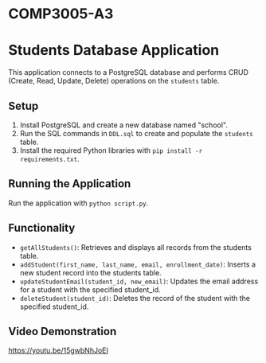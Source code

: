 # COMP3005-A3

# Students Database Application

This application connects to a PostgreSQL database and performs CRUD (Create, Read, Update, Delete) operations on the `students` table.

## Setup

1. Install PostgreSQL and create a new database named "school".
2. Run the SQL commands in `DDL.sql` to create and populate the `students` table.
3. Install the required Python libraries with `pip install -r requirements.txt`.

## Running the Application

Run the application with `python script.py`.

## Functionality

- `getAllStudents()`: Retrieves and displays all records from the students table.
- `addStudent(first_name, last_name, email, enrollment_date)`: Inserts a new student record into the students table.
- `updateStudentEmail(student_id, new_email)`: Updates the email address for a student with the specified student_id.
- `deleteStudent(student_id)`: Deletes the record of the student with the specified student_id.

## Video Demonstration
https://youtu.be/15gwbNhJoEI

